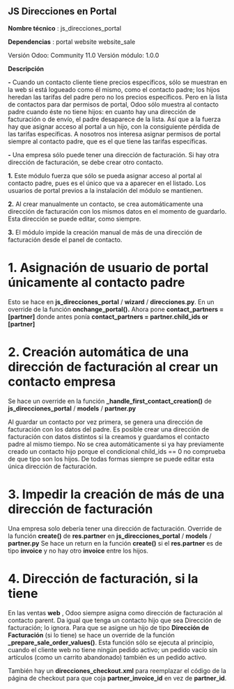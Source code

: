 ## JS Direcciones en Portal

**Nombre técnico** : js\_direcciones\_portal

**Dependencias** :
    portal
    website
    website\_sale

Versión Odoo: Community 11.0
Versión módulo: 1.0.0

**Descripción**

**-** Cuando un contacto cliente tiene precios específicos, sólo se muestran en la web si está logueado como él mismo, como el contacto padre; los hijos heredan las tarifas del padre pero no los precios específicos.
Pero en la lista de contactos para dar permisos de portal, Odoo sólo muestra al contacto padre cuando éste no tiene hijos: en cuanto hay una dirección de facturación o de envío, el padre desaparece de la lista. Así que a la fuerza hay que asignar acceso al portal a un hijo, con la consiguiente pérdida de las tarifas específicas.
A nosotros nos interesa asignar permisos de portal siempre al contacto padre, que es el que tiene las tarifas específicas.

**-** Una empresa sólo puede tener una dirección de facturación. Si hay otra dirección de facturación, se debe crear otro contacto.

**1.** Este módulo fuerza que sólo se pueda asignar acceso al portal al contacto padre, pues es el único que va a aparecer en el listado.
Los usuarios de portal previos a la instalación del módulo se mantienen.

**2.** Al crear manualmente un contacto, se crea automáticamente una dirección de facturación con los mismos datos en el momento de guardarlo. Esta dirección se puede editar, como siempre.

**3.** El módulo impide la creación manual de más de una dirección de facturación desde el panel de contacto.

# **1. Asignación de usuario de portal únicamente al contacto padre**

Esto se hace en **js\_direcciones\_portal** / **wizard** / **direcciones.py**.
En un override de la función **onchange\_portal().**
Ahora pone **contact\_partners = [partner]**
donde antes ponía **contact\_partners = partner.child\_ids or [partner]**

# **2. Creación automática de una dirección de facturación al crear un contacto empresa**

Se hace un override en la función **\_handle\_first\_contact\_creation()** de **js\_direcciones\_portal** / **models** / **partner.py**

Al guardar un contacto por vez primera, se genera una dirección de facturación con los datos del padre.
Es posible crear una dirección de facturación con datos distintos si la creamos y guardamos el contacto padre al mismo tiempo.
No se crea automáticamente si ya hay previamente creado un contacto hijo porque el condicional child\_ids == 0 no comprueba de que tipo son los hijos.
De todas formas siempre se puede editar esta única dirección de facturación.

# **3. Impedir la creación de más de una dirección de facturación**

Una empresa solo debería tener una dirección de facturación.
Override de la función **create()** de **res.partner** en **js\_direcciones\_portal** / **models** / **partner.py**
Se hace un return en la función **create()** si el **res.partner** es de tipo **invoice** y no hay otro **invoice** entre los hijos.

# **4. Dirección de facturación, si la tiene**

En las ventas **web** , Odoo siempre asigna como dirección de facturación al contacto parent. Da igual que tenga un contacto hijo que sea Dirección de facturación; lo ignora.
Para que se asigne un hijo de tipo **Dirección de Facturación** (si lo tiene) se hace un override de la función **\_prepare\_sale\_order\_values()**. Esta función sólo se ejecuta al principio, cuando el cliente web no tiene ningún pedido activo; un pedido vacío sin artículos (como un carrito abandonado) también es un pedido activo.

También hay un **direcciones\_checkout.xml** para reemplazar el código de la página de checkout para que coja **partner\_invoice\_id** en vez de **partner\_id**.
